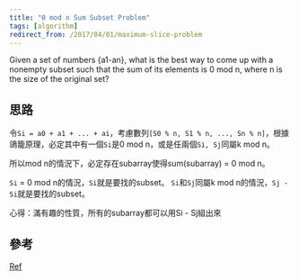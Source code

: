 ```yaml
---
title: "0 mod n Sum Subset Problem"
tags: [algorithm]
redirect_from: /2017/04/01/maximum-slice-problem
---
```


Given a set of numbers {a1-an}, what is the best way to come up with a nonempty subset such that the sum of its elements is 0 mod n, where n is the size of the original set?

## 思路

令`Si = a0 + a1 + ... + ai`，考慮數列`[S0 % n, S1 % n, ..., Sn % n]`，根據鴿籠原理，必定其中有一個`Si`是0 mod n，或是任兩個`Si, Sj`同屬k mod n。

所以mod n的情況下，必定存在subarray使得sum(subarray) = 0 mod n。

`Si` = 0 mod n的情況，`Si`就是要找的subset。
`Si`和`Sj`同屬k mod n的情況，`Sj - Si`就是要找的subset。

心得：滿有趣的性質，所有的subarray都可以用Si - Sj組出來

## 參考

[Ref](https://www.quora.com/Given-a-set-of-numbers-a1-an-what-is-the-best-way-to-come-up-with-a-nonempty-subset-such-that-the-sum-of-its-elements-is-0-mod-n-where-n-is-the-size-of-the-original-set-Is-there-a-polynomial-time-solution)
